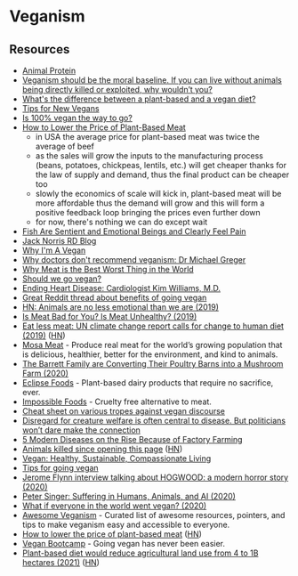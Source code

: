 # Veganism

## Resources

- [Animal Protein](https://nutritionfacts.org/topics/animal-protein/)
- [Veganism should be the moral baseline. If you can live without animals being directly killed or exploited, why wouldn’t you?](https://www.reddit.com/r/PlantBasedDiet/comments/8x3tfm/is_100_vegan_the_way_to_go/)
- [What's the difference between a plant-based and a vegan diet?](https://www.reddit.com/r/PlantBasedDiet/comments/82lw2d/whats_the_difference_between_a_plantbased_and_a/)
- [Tips for New Vegans](https://veganhealth.org/tips-for-new-vegans/)
- [Is 100% vegan the way to go?](https://www.reddit.com/r/PlantBasedDiet/comments/8x3tfm/is_100_vegan_the_way_to_go/)
- [How to Lower the Price of Plant-Based Meat](https://us14.campaign-archive.com/?u=66df320da8400b581cbc1b539&id=cea38367f1)
  - in USA the average price for plant-based meat was twice the average of beef
  - as the sales will grow the inputs to the manufacturing process (beans, potatoes, chickpeas, lentils, etc.) will get cheaper thanks for the law of supply and demand, thus the final product can be cheaper too
  - slowly the economics of scale will kick in, plant-based meat will be more affordable thus the demand will grow and this will form a positive feedback loop bringing the prices even further down
  - for now, there's nothing we can do except wait
- [Fish Are Sentient and Emotional Beings and Clearly Feel Pain](https://www.psychologytoday.com/us/blog/animal-emotions/201406/fish-are-sentient-and-emotional-beings-and-clearly-feel-pain)
- [Jack Norris RD Blog](http://jacknorrisrd.com/)
- [Why I'm A Vegan](https://www.youtube.com/watch?v=6DgUb9w8mOY)
- [Why doctors don't recommend veganism: Dr Michael Greger](https://www.youtube.com/watch?v=ajhX5jWmlL0)
- [Why Meat is the Best Worst Thing in the World](https://www.youtube.com/watch?v=NxvQPzrg2Wg)
- [Should we go vegan?](https://en.wikiversity.org/wiki/Should_we_go_vegan%3F)
- [Ending Heart Disease: Cardiologist Kim Williams, M.D.](https://www.youtube.com/watch?v=X4TMsRKOe8Q)
- [Great Reddit thread about benefits of going vegan](https://www.reddit.com/r/PlantBasedDiet/comments/9xwyls/posted_this_in_rvegan_and_they_sent_me_here/)
- [HN: Animals are no less emotional than we are (2019)](https://news.ycombinator.com/item?id=19342135)
- [Is Meat Bad for You? Is Meat Unhealthy? (2019)](https://www.youtube.com/watch?v=ouAccsTzlGU)
- [Eat less meat: UN climate change report calls for change to human diet (2019)](https://www.nature.com/articles/d41586-019-02409-7) ([HN](https://news.ycombinator.com/item?id=20652145))
- [Mosa Meat](https://www.mosameat.com/) - Produce real meat for the world’s growing population that is delicious, healthier, better for the environment, and kind to animals.
- [The Barrett Family are Converting Their Poultry Barns into a Mushroom Farm (2020)](https://www.youtube.com/watch?v=OW6AgWPWRP4)
- [Eclipse Foods](https://www.eclipsefoods.com/) - Plant-based dairy products that require no sacrifice, ever.
- [Impossible Foods](https://impossiblefoods.com/) - Cruelty free alternative to meat.
- [Cheat sheet on various tropes against vegan discourse](https://wiki.xxiivv.com/site/vegan.html)
- [Disregard for creature welfare is often central to disease. But politicians won’t dare make the connection](https://www.theguardian.com/commentisfree/2020/apr/11/surely-the-link-between-abusing-animals-and-the-worlds-health-is-now-clear)
- [5 Modern Diseases on the Rise Because of Factory Farming](https://www.onegreenplanet.org/animalsandnature/5-modern-diseases-on-the-rise-because-of-factory-farming/)
- [Animals killed since opening this page](https://justone.earth/food/) ([HN](https://news.ycombinator.com/item?id=23084972))
- [Vegan: Healthy, Sustainable, Compassionate Living](https://sunaku.github.io/vegan-for-life.html)
- [Tips for going vegan](https://rosiecampbell.me/tips-for-going-vegan)
- [Jerome Flynn interview talking about HOGWOOD: a modern horror story (2020)](https://www.youtube.com/watch?v=a_mQR7w__F0)
- [Peter Singer: Suffering in Humans, Animals, and AI (2020)](https://overcast.fm/+eZyD9yoUE)
- [What if everyone in the world went vegan? (2020)](https://www.youtube.com/watch?v=5QwKBNWOgbA)
- [Awesome Veganism](https://github.com/sdassow/awesome-veganism) - Curated list of awesome resources, pointers, and tips to make veganism easy and accessible to everyone.
- [How to lower the price of plant-based meat](https://us14.campaign-archive.com/?u=66df320da8400b581cbc1b539&id=cea38367f1) ([HN](https://news.ycombinator.com/item?id=26049111))
- [Vegan Bootcamp](https://veganbootcamp.org/) - Going vegan has never been easier.
- [Plant-based diet would reduce agricultural land use from 4 to 1B hectares (2021)](https://ourworldindata.org/land-use-diets) ([HN](https://news.ycombinator.com/item?id=26342343))
